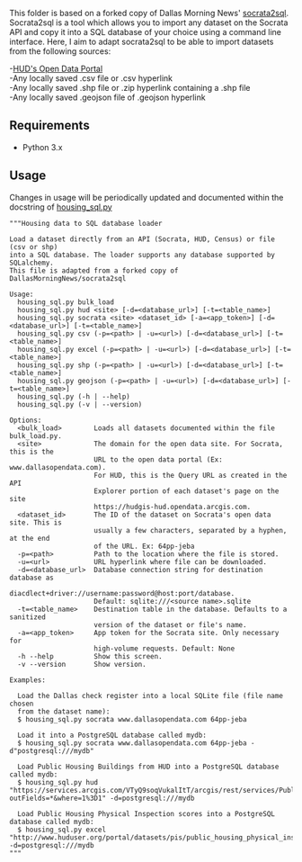 This folder is based on a forked copy of Dallas Morning News' [socrata2sql](https://github.com/DallasMorningNews/socrata2sql). Socrata2sql is a tool which allows you to import any dataset on the Socrata API and copy it into a SQL database of your choice using a command line interface. Here, I aim to adapt socrata2sql to be able to import datasets from the following sources:

-[HUD's Open Data Portal](https://hudgis-hud.opendata.arcgis.com/)<br>
-Any locally saved .csv file or .csv hyperlink<br>
-Any locally saved .shp file or .zip hyperlink containing a .shp file<br>
-Any locally saved .geojson file of .geojson hyperlink

## Requirements

- Python 3.x

## Usage

Changes in usage will be periodically updated and documented within the docstring of [housing_sql.py](https://github.com/sunlightpolicy/Housing_Data/blob/master/housing_sql/housing_sql.py)

	"""Housing data to SQL database loader

	Load a dataset directly from an API (Socrata, HUD, Census) or file (csv or shp) 
	into a SQL database. The loader supports any database supported by SQLalchemy.
	This file is adapted from a forked copy of DallasMorningNews/socrata2sql

	Usage:
	  housing_sql.py bulk_load
	  housing_sql.py hud <site> [-d=<database_url>] [-t=<table_name>]
	  housing_sql.py socrata <site> <dataset_id> [-a=<app_token>] [-d=<database_url>] [-t=<table_name>]
	  housing_sql.py csv (-p=<path> | -u=<url>) [-d=<database_url>] [-t=<table_name>]
	  housing_sql.py excel (-p=<path> | -u=<url>) [-d=<database_url>] [-t=<table_name>]
	  housing_sql.py shp (-p=<path> | -u=<url>) [-d=<database_url>] [-t=<table_name>]
	  housing_sql.py geojson (-p=<path> | -u=<url>) [-d=<database_url>] [-t=<table_name>]
	  housing_sql.py (-h | --help)
	  housing_sql.py (-v | --version)

	Options:
	  <bulk_load>        Loads all datasets documented within the file bulk_load.py.
	  <site>             The domain for the open data site. For Socrata, this is the
	                     URL to the open data portal (Ex: www.dallasopendata.com).
	                     For HUD, this is the Query URL as created in the API
	                     Explorer portion of each dataset's page on the site
	                     https://hudgis-hud.opendata.arcgis.com.
	  <dataset_id>       The ID of the dataset on Socrata's open data site. This is 
	                     usually a few characters, separated by a hyphen, at the end 
	                     of the URL. Ex: 64pp-jeba
	  -p=<path>          Path to the location where the file is stored.
	  -u=<url>           URL hyperlink where file can be downloaded.
	  -d=<database_url>  Database connection string for destination database as
	                     diacdlect+driver://username:password@host:port/database.
	                     Default: sqlite:///<source name>.sqlite
	  -t=<table_name>    Destination table in the database. Defaults to a sanitized
	                     version of the dataset or file's name.
	  -a=<app_token>     App token for the Socrata site. Only necessary for
	                     high-volume requests. Default: None
	  -h --help          Show this screen.
	  -v --version       Show version.

	Examples:

	  Load the Dallas check register into a local SQLite file (file name chosen
	  from the dataset name):
	  $ housing_sql.py socrata www.dallasopendata.com 64pp-jeba

	  Load it into a PostgreSQL database called mydb:
	  $ housing_sql.py socrata www.dallasopendata.com 64pp-jeba -d"postgresql:///mydb"

	  Load Public Housing Buildings from HUD into a PostgreSQL database called mydb:
	  $ housing_sql.py hud "https://services.arcgis.com/VTyQ9soqVukalItT/arcgis/rest/services/Public_Housing_Buildings/FeatureServer/0/query?outFields=*&where=1%3D1" -d=postgresql:///mydb

	  Load Public Housing Physical Inspection scores into a PostgreSQL database called mydb:
	  $ housing_sql.py excel "http://www.huduser.org/portal/datasets/pis/public_housing_physical_inspection_scores.xlsx" -d=postgresql:///mydb
	"""